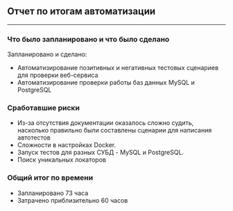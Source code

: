 ## Отчет по итогам автоматизации
___

### Что было запланировано и что было сделано
Запланировано и сделано:
- Автоматизирование позитивных и негативных тестовых сценариев для проверки веб-сервиса
- Автоматизирование проверки работы баз данных MySQL и PostgreSQL

### Сработавшие риски

* Из-за отсутствия документации оказалось сложно судить, насколько правильно были составлены сценарии для написания автотестов
* Сложности в настройках Docker.
* Запуск тестов для разных СУБД - MySQL и PostgreSQL. 
* Поиск уникальных локаторов

### Общий итог по времени

- Запланировано 73 часа
- Затрачено приблизительно 60 часов  
  